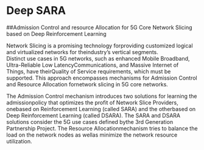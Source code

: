 # Deep SARA

##Admission Control and resource Allocation for 5G Core Network Slicing based on Deep Reinforcement Learning

Network   Slicing   is   a   promising   technology forproviding  customized  logical  and  virtualized  networks  for  theindustry’s  vertical  segments.  
Distinct  use  cases  in  5G  networks, such as enhanced Mobile Broadband, Ultra-Reliable Low LatencyCommunications,  and  Massive  Internet  of  Things, have  theirQuality  of  Service  requirements,  which  must  be  supported. This approach  encompasses mechanisms for Admission Control and Resource Allocation fornetwork  slicing  in  5G  core  networks. 

The  Admission  Control mechanism  introduces  two  solutions  for  learning  the  admissionpolicy  that  optimizes  the  profit  of  Network  Slice  Providers,  
onebased  on  Reinforcement  Learning  (called  SARA)  and  the  otherbased  on  Deep  Reinforcement  Learning  (called  DSARA). The SARA and DSARA solutions consider the 5G use cases defined bythe 3rd Generation Partnership Project. The Resource Allocationmechanism tries to balance the load on the network nodes as wellas  minimize  the  network  resource  utilization.  
